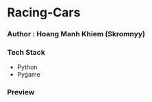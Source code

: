 # Racing-Cars

### Author : Hoang Manh Khiem (Skromnyy)

###  Tech Stack
  + Python
  + Pygame

### Preview
